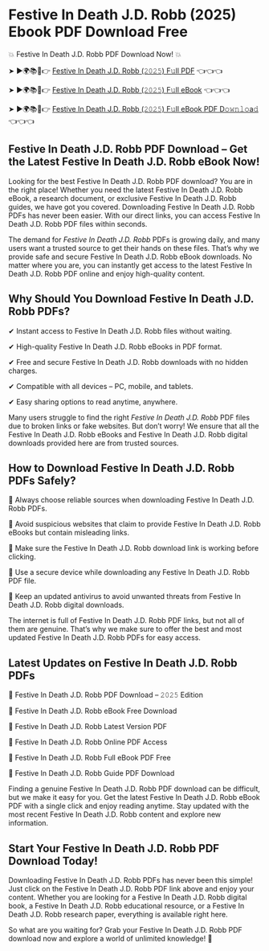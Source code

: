 # Festive In Death J.D. Robb (2025) Ebook PDF Download Free

💥 Festive In Death J.D. Robb PDF Download Now! 💥

➤ ►🌍📚📱👉 [Festive In Death J.D. Robb (𝟸𝟶𝟸𝟻) F𝚞ll PDF](https://getpdf.xyz/festive-in-death-j.d.-robb) 👈👈👈


➤ ►🌍📚📱👉 [Festive In Death J.D. Robb (𝟸𝟶𝟸𝟻) F𝚞ll eBook](https://getpdf.xyz/festive-in-death-j.d.-robb) 👈👈👈


➤ ►🌍📚📱👉 [Festive In Death J.D. Robb (𝟸𝟶𝟸𝟻) F𝚞ll eBook PDF D𝚘𝚠𝚗𝚕𝚘a𝚍](https://getpdf.xyz/festive-in-death-j.d.-robb) 👈👈👈


## Festive In Death J.D. Robb PDF Download – Get the Latest Festive In Death J.D. Robb eBook Now!

Looking for the best Festive In Death J.D. Robb PDF download? You are in the right place! Whether you need the latest Festive In Death J.D. Robb eBook, a research document, or exclusive Festive In Death J.D. Robb guides, we have got you covered. Downloading Festive In Death J.D. Robb PDFs has never been easier. With our direct links, you can access Festive In Death J.D. Robb PDF files within seconds.

The demand for *Festive In Death J.D. Robb* PDFs is growing daily, and many users want a trusted source to get their hands on these files. That’s why we provide safe and secure Festive In Death J.D. Robb eBook downloads. No matter where you are, you can instantly get access to the latest Festive In Death J.D. Robb PDF online and enjoy high-quality content.

## Why Should You Download Festive In Death J.D. Robb PDFs?

✔ Instant access to Festive In Death J.D. Robb files without waiting.

✔ High-quality Festive In Death J.D. Robb eBooks in PDF format.

✔ Free and secure Festive In Death J.D. Robb downloads with no hidden charges.

✔ Compatible with all devices – PC, mobile, and tablets.

✔ Easy sharing options to read anytime, anywhere.

Many users struggle to find the right *Festive In Death J.D. Robb* PDF files due to broken links or fake websites. But don’t worry! We ensure that all the Festive In Death J.D. Robb eBooks and Festive In Death J.D. Robb digital downloads provided here are from trusted sources.

## How to Download Festive In Death J.D. Robb PDFs Safely?

📌 Always choose reliable sources when downloading Festive In Death J.D. Robb PDFs.

📌 Avoid suspicious websites that claim to provide Festive In Death J.D. Robb eBooks but contain misleading links.

📌 Make sure the Festive In Death J.D. Robb download link is working before clicking.

📌 Use a secure device while downloading any Festive In Death J.D. Robb PDF file.

📌 Keep an updated antivirus to avoid unwanted threats from Festive In Death J.D. Robb digital downloads.

The internet is full of Festive In Death J.D. Robb PDF links, but not all of them are genuine. That’s why we make sure to offer the best and most updated Festive In Death J.D. Robb PDFs for easy access.

## Latest Updates on Festive In Death J.D. Robb PDFs

🔹 Festive In Death J.D. Robb PDF Download – 𝟸𝟶𝟸𝟻 Edition

🔹 Festive In Death J.D. Robb eBook Free Download

🔹 Festive In Death J.D. Robb Latest Version PDF

🔹 Festive In Death J.D. Robb Online PDF Access

🔹 Festive In Death J.D. Robb Full eBook PDF Free

🔹 Festive In Death J.D. Robb Guide PDF Download

Finding a genuine Festive In Death J.D. Robb PDF download can be difficult, but we make it easy for you. Get the latest Festive In Death J.D. Robb eBook PDF with a single click and enjoy reading anytime. Stay updated with the most recent Festive In Death J.D. Robb content and explore new information.

## Start Your Festive In Death J.D. Robb PDF Download Today!

Downloading Festive In Death J.D. Robb PDFs has never been this simple! Just click on the Festive In Death J.D. Robb PDF link above and enjoy your content. Whether you are looking for a Festive In Death J.D. Robb digital book, a Festive In Death J.D. Robb educational resource, or a Festive In Death J.D. Robb research paper, everything is available right here.

So what are you waiting for? Grab your Festive In Death J.D. Robb PDF download now and explore a world of unlimited knowledge! 🚀
